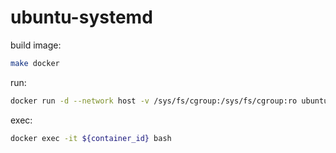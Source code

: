 # ubuntu-systemd

build image:

```sh
make docker
```

run:

```sh
docker run -d --network host -v /sys/fs/cgroup:/sys/fs/cgroup:ro ubuntu/systemd:latest
```

exec:

```sh
docker exec -it ${container_id} bash
```
